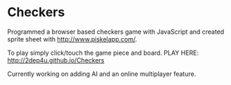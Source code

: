 # Checkers
Programmed a browser based checkers game with JavaScript and created sprite sheet with http://www.piskelapp.com/.

To play simply click/touch the game piece and board. 
PLAY HERE: http://2dep4u.github.io/Checkers

Currently working on adding AI and an online multiplayer feature.

